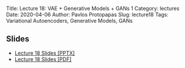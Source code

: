 Title: Lecture 18: VAE + Generative Models + GANs 1
Category: lectures
Date: 2020-04-06
Author: Pavlos Protopapas
Slug: lecture18
Tags: Variational Autoencoders, Generative Models, GANs


## Slides

- [Lecture 18 Slides [PPTX]](presentation/cs109b_VAE.pptx)
- [Lecture 18 Slides [PDF]](presentation/cs109b_VAE.pdf)
